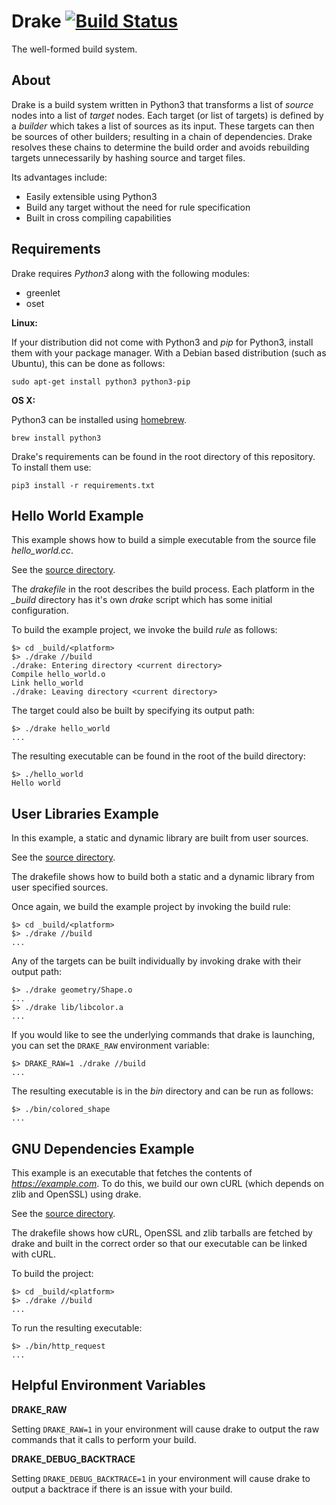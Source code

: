 Drake [![Build Status](https://travis-ci.org/mefyl/drake.svg?branch=master)](https://travis-ci.org/mefyl/drake)
=====
The well-formed build system.

About
-----
Drake is a build system written in Python3 that transforms a list of *source* nodes into a list of *target* nodes. Each target (or list of targets) is defined by a *builder* which takes a list of sources as its input. These targets can then be sources of other builders; resulting in a chain of dependencies. Drake resolves these chains to determine the build order and avoids rebuilding targets unnecessarily by hashing source and target files.

Its advantages include:
- Easily extensible using Python3
- Build any target without the need for rule specification
- Built in cross compiling capabilities

Requirements
------------
Drake requires *Python3* along with the following modules:
- greenlet
- oset

**Linux:**

If your distribution did not come with Python3 and *pip* for Python3, install them with your package manager. With a Debian based distribution (such as Ubuntu), this can be done as follows:
```
sudo apt-get install python3 python3-pip
```

**OS X:**

Python3 can be installed using [homebrew](http://brew.sh).
```
brew install python3
```

Drake's requirements can be found in the root directory of this repository. To install them use:
```
pip3 install -r requirements.txt
```

Hello World Example
-------------------
This example shows how to build a simple executable from the source file *hello_world.cc*.

See the [source directory](https://github.com/infinit/drake/tree/master/examples/hello_world).

The *drakefile* in the root describes the build process. Each platform in the *_build* directory has it's own *drake* script which has some initial configuration.

To build the example project, we invoke the build *rule* as follows:
```
$> cd _build/<platform>
$> ./drake //build
./drake: Entering directory <current directory>
Compile hello_world.o
Link hello_world
./drake: Leaving directory <current directory>
```

The target could also be built by specifying its output path:
```
$> ./drake hello_world
...
```

The resulting executable can be found in the root of the build directory:
```
$> ./hello_world
Hello world
```

User Libraries Example
-----------------
In this example, a static and dynamic library are built from user sources.

See the [source directory](https://github.com/infinit/drake/tree/master/examples/user_libraries).

The drakefile shows how to build both a static and a dynamic library from user specified sources.

Once again, we build the example project by invoking the build rule:
```
$> cd _build/<platform>
$> ./drake //build
...
```

Any of the targets can be built individually by invoking drake with their output path:
```
$> ./drake geometry/Shape.o
...
$> ./drake lib/libcolor.a
...
```

If you would like to see the underlying commands that drake is launching, you can set the `DRAKE_RAW` environment variable:

```
$> DRAKE_RAW=1 ./drake //build
...
```

The resulting executable is in the *bin* directory and can be run as follows:
```
$> ./bin/colored_shape
...
```

GNU Dependencies Example
------------------------
This example is an executable that fetches the contents of *https://example.com*. To do this, we build our own cURL (which depends on zlib and OpenSSL) using drake.

See the [source directory](https://github.com/infinit/drake/tree/master/examples/gnu_builder).

The drakefile shows how cURL, OpenSSL and zlib tarballs are fetched by drake and built in the correct order so that our executable can be linked with cURL.

To build the project:
```
$> cd _build/<platform>
$> ./drake //build
...
```

To run the resulting executable:
```
$> ./bin/http_request
...
```

Helpful Environment Variables
-----------------------------
**DRAKE_RAW**

Setting `DRAKE_RAW=1` in your environment will cause drake to output the raw commands that it calls to perform your build.

**DRAKE_DEBUG_BACKTRACE**

Setting `DRAKE_DEBUG_BACKTRACE=1` in your environment will cause drake to output a backtrace if there is an issue with your build.
